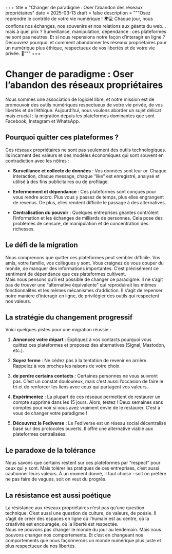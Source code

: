 +++
title = "Changer de paradigme : Oser l’abandon des réseaux propriétaires"
date = 2025-03-13
draft = false
description = """Osez reprendre le contrôle de votre vie numérique ! 🌍💻 Chaque jour, nous confions nos échanges, nos souvenirs et nos relations aux géants du web… mais à quel prix ? Surveillance, manipulation, dépendance : ces plateformes ne sont pas neutres. Et si nous repensions notre façon d’interagir en ligne ? Découvrez pourquoi et comment abandonner les réseaux propriétaires pour un numérique plus éthique, respectueux de vos libertés et de votre vie privée. 🚀"""
+++
# **Changer de paradigme : Oser l’abandon des réseaux propriétaires**

Nous sommes une association de logiciel libre, et notre mission est de promouvoir des outils numériques respectueux de votre vie privée, de vos libertés et de l’éthique. Aujourd’hui, nous voulons aborder un sujet délicat mais crucial : la migration depuis les plateformes dominantes que sont Facebook, Instagram et WhatsApp.

## **Pourquoi quitter ces plateformes ?**

Ces réseaux propriétaires ne sont pas seulement des outils technologiques. Ils incarnent des valeurs et des modèles économiques qui sont souvent en contradiction avec les nôtres :

*   **Surveillance et collecte de données** : Vos données sont leur or. Chaque interaction, chaque message, chaque “like” est enregistré, analysé et utilisé à des fins publicitaires ou de profilage.  
    
*   **Enfermement et dépendance** : Ces plateformes sont conçues pour vous rendre accro. Plus vous y passez de temps, plus elles engrangent de revenus. De plus, elles rendent difficile le passage à des alternatives.  
    
*   **Centralisation du pouvoir** : Quelques entreprises géantes contrôlent l’information et les échanges de milliards de personnes. Cela pose des problèmes de censure, de manipulation et de concentration des richesses.

## **Le défi de la migration**

Nous comprenons que quitter ces plateformes peut sembler difficile. Vos amis, votre famille, vos collègues y sont. Vous craignez de vous couper du monde, de manquer des informations importantes. C’est précisément ce sentiment de dépendance que ces plateformes cultivent.  
Mais nous pensons qu’il est possible de changer ce paradigme. Il ne s’agit pas de trouver une “alternative équivalente” qui reproduirait les mêmes fonctionnalités et les mêmes mécanismes d’addiction. Il s’agit de repenser notre manière d’interagir en ligne, de privilégier des outils qui respectent nos valeurs.

## **La stratégie du changement progressif**

Voici quelques pistes pour une migration réussie :

1.  **Annoncez votre départ** : Expliquez à vos contacts pourquoi vous quittez ces plateformes et proposez des alternatives (Signal, Mastodon, etc.).  
    
2.  **Soyez ferme** : Ne cédez pas à la tentation de revenir en arrière. Rappelez à vos proches les raisons de votre choix.  
    
3.  **de perdre certains contacts** : Certaines personnes ne vous suivront pas. C’est un constat douloureux, mais c’est aussi l’occasion de faire le tri et de renforcer les liens avec ceux qui partagent vos valeurs.  
    
4.  **Expérimentez** : La plupart de ces réseaux permettent de restaurer un compte supprimé dans les 15 jours. Alors, testez ! Deux semaines sans comptes pour voir si vous avez vraiment envie de le restaurer. C’est à vous de changer votre paradigme !  
    
5.  **Découvrez le Fediverse** : Le Fediverse est un réseau social décentralisé basé sur des protocoles ouverts. Il offre une alternative viable aux plateformes centralisées.

## **Le paradoxe de la tolérance**

Nous savons que certains restent sur ces plateformes par “respect” pour ceux qui y sont. Mais tolérer les pratiques de ces entreprises, c’est aussi cautionner leurs valeurs. À un moment donné, il faut choisir : soit on préfère ne pas faire de vagues, soit on veut du progrès.

## **La résistance est aussi poétique**

La résistance aux réseaux propriétaires n’est pas qu’une question technique. C’est aussi une question de culture, de valeurs, de poésie. Il s’agit de créer des espaces en ligne où l’humain est au centre, où la créativité est encouragée, où la liberté est respectée.  
Nous ne pouvons pas changer le monde du jour au lendemain. Mais nous pouvons changer nos comportements. Et c’est en changeant nos comportements que nous façonnerons un monde numérique plus juste et plus respectueux de nos libertés.